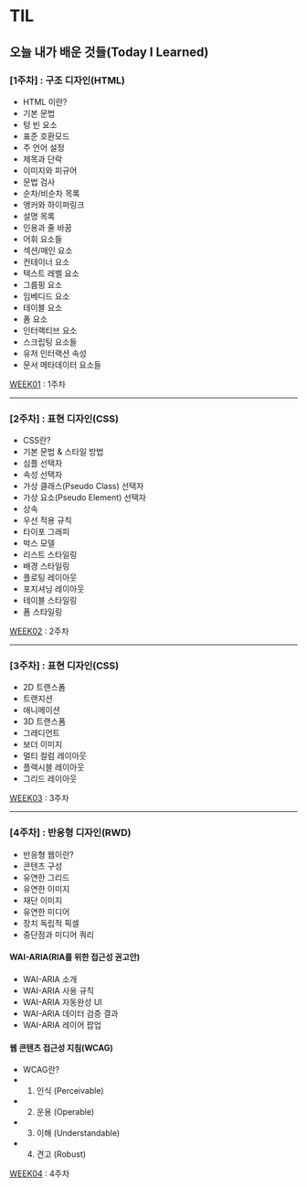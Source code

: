 # TIL
오늘 내가 배운 것들(Today I Learned)   
---------------------------------------
### [1주차] : 구조 디자인(HTML)
- HTML 이란?
- 기본 문법
- 텅 빈 요소
- 표준 호환모드
- 주 언어 설정
- 제목과 단락
- 이미지와 피규어
- 문법 검사
- 순차/비순차 목록
- 앵커와 하이퍼링크
- 설명 목록
- 인용과 줄 바꿈
- 어휘 요소들
- 섹션/메인 요소
- 컨테이너 요소
- 텍스트 레벨 요소
- 그룹핑 요소
- 임베디드 요소
- 테이블 요소
- 폼 요소
- 인터랙티브 요소
- 스크립팅 요소들
- 유저 인터랙션 속성
- 문서 메타데이터 요소들

[WEEK01](https://github.com/dreamfulbud/TIL/blob/master/WEEK01.md) : 1주차

---------------------------------------
### [2주차] : 표현 디자인(CSS)
- CSS란?
- 기본 문법 & 스타일 방법
- 심플 선택자
- 속성 선택자
- 가상 클래스(Pseudo Class) 선택자
- 가상 요소(Pseudo Element) 선택자
- 상속
- 우선 적용 규칙
- 타이포 그래피
- 박스 모델
- 리스트 스타일링
- 배경 스타일링
- 플로팅 레이아웃
- 포지셔닝 레이아웃
- 테이블 스타일링
- 폼 스타일링

[WEEK02](https://github.com/dreamfulbud/TIL/blob/master/WEEK02.md) : 2주차

---------------------------------------

### [3주차] : 표현 디자인(CSS)
- 2D 트랜스폼
- 트랜지션
- 애니메이션
- 3D 트랜스폼
- 그레디언트
- 보더 이미지
- 멀티 컬럼 레이아웃
- 플렉시블 레이아웃
- 그리드 레이아웃

[WEEK03](https://github.com/dreamfulbud/TIL/blob/master/WEEK03.md) : 3주차

---------------------------------------

### [4주차] : 반응형 디자인(RWD)
- 반응형 웹이란?
- 콘텐츠 구성
- 유연한 그리드
- 유연한 이미지
- 재단 이미지
- 유연한 미디어
- 장치 독립적 픽셀
- 중단점과 미디어 쿼리

#### WAI-ARIA(RIA를 위한 접근성 권고안)
- WAI-ARIA 소개
- WAI-ARIA 사용 규칙
- WAI-ARIA 자동완성 UI
- WAI-ARIA 데이터 검증 결과
- WAI-ARIA 레이어 팝업

#### 웹 콘텐츠 접근성 지침(WCAG)
- WCAG란?
- 1. 인식 (Perceivable)
- 2. 운용 (Operable)
- 3. 이해 (Understandable)
- 4. 견고 (Robust)

[WEEK04](https://github.com/dreamfulbud/TIL/blob/master/WEEK04.md) : 4주차
